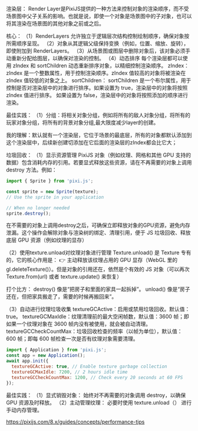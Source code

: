 渲染层：
Render Layer是PixiJS提供的一种方法来控制对象的渲染顺序，而不受场景图中父子关系的影响。也就是说，即使一个对象是场景图中的子对象，也可以将其渲染在场景图的其他对象之前或之后。

核心：
（1）RenderLayers 允许独立于逻辑层次结构控制绘制顺序，确保对象按所需顺序呈现。
（2）对象从其逻辑父级保持变换（例如，位置、缩放、旋转），即使附加到 RenderLayers。
（3）从场景图或图层中删除对象后，该对象必须手动重新分配给图层，以确保对渲染的控制。
（4）动态排序
每个渲染层都可以使用 zIndex 和 sortChildren 动态重新排序对象，以精细控制渲染顺序。
zIndex：
zIndex 是一个整数属性，用于控制渲染顺序。zIndex 值较高的对象将被渲染在 zIndex 值较低的对象之上。
sortChildren：
sortChildren 是一个布尔属性，用于控制是否对渲染层中的对象进行排序。如果设置为 true，渲染层中的对象将按照 zIndex 值进行排序。
如果设置为 false，渲染层中的对象将按照添加的顺序进行渲染。

最佳实践：
（1）分组：将相关对象分组，例如将所有的敌人对象分组，将所有的玩家对象分组，将所有的背景对象分组,最大限度减少layer的创建。

我的理解：默认就有一个渲染层，它位于场景的最底层，所有的对象都默认添加到这个渲染层中，后续新创建切添加在它后面的渲染层的zIndex都会比它大；

垃圾回收：
（1）显示资源管理
PixiJS 对象（例如纹理、网格和其他 GPU 支持的数据）包含消耗内存的引用。若要显式释放这些资源，请在不再需要的对象上调用 destroy 方法。例如：
```js
import { Sprite } from 'pixi.js';

const sprite = new Sprite(texture);
// Use the sprite in your application

// When no longer needed
sprite.destroy();
```
在不需要的对象上调用destroy之后，可确保立即释放对象的GPU资源，避免内存泄漏。这个操作会解除对象与渲染树的绑定、清理引用，便于 JS 垃圾回收、释放底层 GPU 资源（例如纹理的显存）

（2）使用texture.unload对纹理对象进行管理
Texture.unload() 是 Texture 专有的，它的核心作用是：
👉 主动释放该纹理占用的 GPU 显存（WebGL 里的 gl.deleteTexture()）。但是对象的引用还在，依然是个有效的 JS 对象（可以再次 Texture.from(url) 或者 texture.update() 来恢复）

打个比方：
destroy() 像是“把房子和里面的家具一起拆掉”。
unload() 像是“房子还在，但把家具搬走了，需要的时候再搬回来”。

（3）自动进行纹理垃圾收集
textureGCActive：启用或禁用垃圾回收。默认值：true。
textureGCMaxIdle：纹理清理前的最大空闲帧数，默认值：3600 帧；即如果一个纹理对象在 3600 帧内没有被使用，就会被自动清理。
textureGCCheckCountMax：垃圾回收检查的频率（以帧为单位），默认值：600 帧；即每 600 帧检查一次是否有纹理对象需要清理。
```js
import { Application } from 'pixi.js';
const app = new Application();
await app.init({
  textureGCActive: true, // Enable texture garbage collection
  textureGCMaxIdle: 7200, // 2 hours idle time
  textureGCCheckCountMax: 1200, // Check every 20 seconds at 60 FPS
});
```

最佳实践：
（1）显式销毁对象： 始终对不再需要的对象调用 destroy，以确保 GPU 资源及时释放。
（2）主动管理纹理： 必要时使用 texture.unload（） 进行手动内存管理。

https://pixijs.com/8.x/guides/concepts/performance-tips
